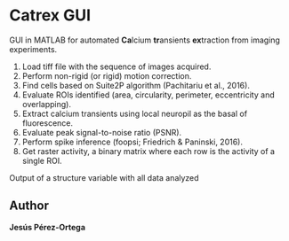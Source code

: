 # Catrex GUI
GUI in MATLAB for automated **Ca**lcium **tr**ansients **ex**traction from imaging experiments.

1. Load tiff file with the sequence of images acquired.
2. Perform non-rigid (or rigid) motion correction.
3. Find cells based on Suite2P algorithm (Pachitariu et al., 2016).
4. Evaluate ROIs identified (area, circularity, perimeter, eccentricity and overlapping).
5. Extract calcium transients using local neuropil as the basal of fluorescence.
6. Evaluate peak signal-to-noise ratio (PSNR).
7. Perform spike inference (foopsi; Friedrich & Paninski, 2016).
8. Get raster activity, a binary matrix where each row is the activity of a single ROI.

Output of a structure variable with all data analyzed

## Author
**Jesús Pérez-Ortega**
